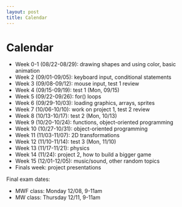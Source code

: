 ```yaml
---
layout: post
title: Calendar
---
```


# Calendar

- Week 0-1 (08/22-08/29): drawing shapes and using color, basic animation
- Week 2 (09/01-09/05): keyboard input, conditional statements
- Week 3 (09/08-09/12): mouse input, test 1 review
- Week 4 (09/15-09/19): test 1 (Mon, 09/15)
- Week 5 (09/22-09/26): for() loops
- Week 6 (09/29-10/03): loading graphics, arrays, sprites
- Week 7 (10/06-10/10): work on project 1, test 2 review
- Week 8 (10/13-10/17): test 2 (Mon, 10/13)
- Week 9 (10/20-10/24): functions, object-oriented programming
- Week 10 (10/27-10/31): object-oriented programming
- Week 11 (11/03-11/07): 2D transformations
- Week 12 (11/10-11/14): test 3 (Mon, 11/10)
- Week 13 (11/17-11/21): physics
- Week 14 (11/24): project 2, how to build a bigger game
- Week 15 (12/01-12/05): music/sound, other random topics
- Finals week: project presentations

Final exam dates:

- MWF class: Monday 12/08, 9-11am
- MW class: Thursday 12/11, 9-11am
